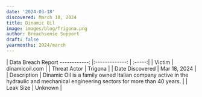 ```yaml
---
date: '2024-03-18'
discovered: March 18, 2024
title: Dinamic Oil
image: images/blog/Trigona.png
author: Breachsense Support
draft: false
yearmonths: 2024/march
---
```



| Data Breach Report
------------:     |:-------------:    | :-----:|
| Victim      | dinamicoil.com      | 
| Threat Actor      | Trigona      | 
| Date Discovered      | Mar 18, 2024      | 
| Description      | Dinamic Oil is a family owned Italian company active in the hydraulic and mechanical engineering sectors for more than 40 years.      | 
| Leak Size      | Unknown      | 

